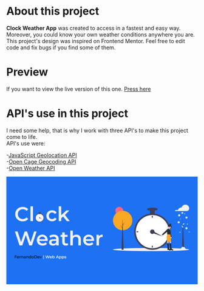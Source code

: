 # About this project

**Clock Weather App** was created to access in a fastest and easy way. Moreover, you could know your own weather conditions anywhere you are. This project's design was inspired on Frontend Mentor. Feel free to edit code and fix bugs if you find some of them.

# Preview

If you want to view the live version of this one. [Press here](https://clock-weather.netlify.app)

# API's use in this project

I need some help, that is why I work with three API's to make this project come to life. <br> API's use were:

-[JavaScript Geolocation API](https://developer.mozilla.org/en-US/docs/Web/API/Geolocation_API)<br>
-[Open Cage Geocoding API](https://opencagedata.com/)<br>
-[Open Weather API](https://openweathermap.org/)<br>

<img src="img/Thumbnail.jpg"></img>